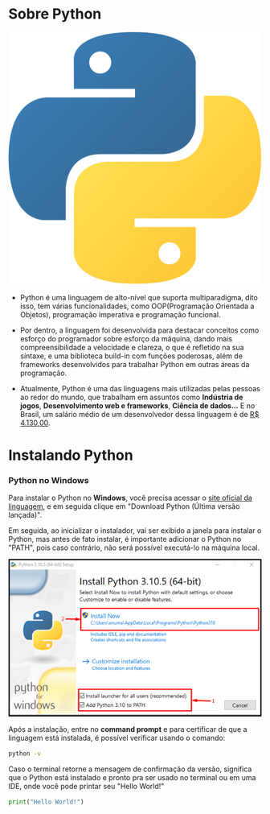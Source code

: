# Sobre Python

![Símbolo do Python](https://github.com/ArthurOReis/Python-for-dummies/blob/main/introducao/5848152fcef1014c0b5e4967.png)


* Python é uma linguagem de alto-nível que suporta multiparadigma, dito isso, tem várias funcionalidades, como OOP(Programação Orientada a Objetos), programação imperativa e programação funcional.

* Por dentro, a linguagem foi desenvolvida para destacar conceitos como esforço do programador sobre esforço da máquina, dando mais compreensibilidade a velocidade e clareza, o que é refletido na sua síntaxe, e uma biblioteca build-in com funções poderosas, além de frameworks desenvolvidos para trabalhar Python em outras áreas da programação.

* Atualmente, Python é uma das linguagens mais utilizadas pelas pessoas ao redor do mundo, que trabalham em assuntos como **Indústria de jogos**, **Desenvolvimento web e frameworks**, **Ciência de dados...** E no Brasil, um salário médio de um desenvolvedor dessa linguagem é de [R$ 4.130,00](https://www.vagas.com.br/cargo/desenvolvedor-python).

# Instalando Python

### Python no Windows

Para instalar o Python no **Windows**, você precisa acessar o [site oficial da linguagem](https://www.python.org/downloads/), e em seguida clique em "Download Python (Última versão lançada)".

Em seguida, ao inicializar o instalador, vai ser exibido a janela para instalar o Python, mas antes de fato instalar, é importante adicionar o Python no "PATH", pois caso contrário, não será possível executá-lo na máquina local.

![Instalador do Python](https://github.com/ArthurOReis/Python-for-dummies/blob/main/introducao/How-to-Add-Python-to-Windows-Path-3.webp)

Após a instalação, entre no **command prompt** e para certificar de que a linguagem está instalada, é possível verificar usando o comando:

~~~cmd
python -v
~~~

Caso o terminal retorne a mensagem de confirmação da versão, significa que o Python está instalado e pronto pra ser usado no terminal ou em uma IDE, onde você pode printar seu "Hello World!"

~~~python
print("Hello World!")
~~~
